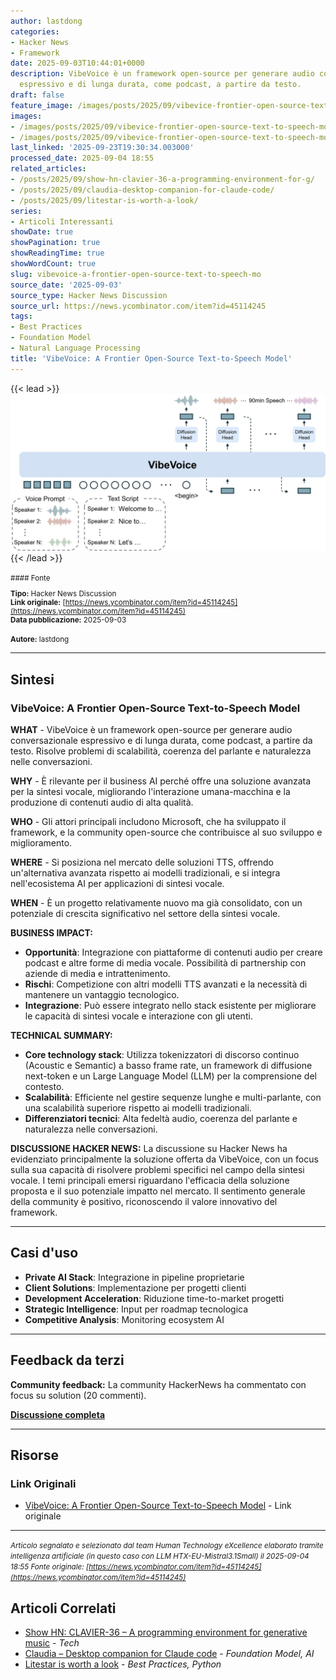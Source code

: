```yaml
---
author: lastdong
categories:
- Hacker News
- Framework
date: 2025-09-03T10:44:01+0000
description: VibeVoice è un framework open-source per generare audio conversazionale
  espressivo e di lunga durata, come podcast, a partire da testo.
draft: false
feature_image: /images/posts/2025/09/vibevice-frontier-open-source-text-to-speech-model-2.webp
images:
- /images/posts/2025/09/vibevice-frontier-open-source-text-to-speech-model-2.webp
- /images/posts/2025/09/vibevice-frontier-open-source-text-to-speech-model-3.webp
last_linked: '2025-09-23T19:30:34.003000'
processed_date: 2025-09-04 18:55
related_articles:
- /posts/2025/09/show-hn-clavier-36-a-programming-environment-for-g/
- /posts/2025/09/claudia-desktop-companion-for-claude-code/
- /posts/2025/09/litestar-is-worth-a-look/
series:
- Articoli Interessanti
showDate: true
showPagination: true
showReadingTime: true
showWordCount: true
slug: vibevoice-a-frontier-open-source-text-to-speech-mo
source_date: '2025-09-03'
source_type: Hacker News Discussion
source_url: https://news.ycombinator.com/item?id=45114245
tags:
- Best Practices
- Foundation Model
- Natural Language Processing
title: 'VibeVoice: A Frontier Open-Source Text-to-Speech Model'
---
```


{{< lead >}}
![VibeVoice Framework](/images/posts/2025/09/vibevice-frontier-open-source-text-to-speech-model-2.webp)
{{< /lead >}}

<small>
#### Fonte

**Tipo:** Hacker News Discussion  
**Link originale:** [https://news.ycombinator.com/item?id=45114245](https://news.ycombinator.com/item?id=45114245)  
**Data pubblicazione:** 2025-09-03

**Autore:** lastdong</small>

---

## Sintesi

### VibeVoice: A Frontier Open-Source Text-to-Speech Model

**WHAT** - VibeVoice è un framework open-source per generare audio conversazionale espressivo e di lunga durata, come podcast, a partire da testo. Risolve problemi di scalabilità, coerenza del parlante e naturalezza nelle conversazioni.

**WHY** - È rilevante per il business AI perché offre una soluzione avanzata per la sintesi vocale, migliorando l'interazione umana-macchina e la produzione di contenuti audio di alta qualità.

**WHO** - Gli attori principali includono Microsoft, che ha sviluppato il framework, e la community open-source che contribuisce al suo sviluppo e miglioramento.

**WHERE** - Si posiziona nel mercato delle soluzioni TTS, offrendo un'alternativa avanzata rispetto ai modelli tradizionali, e si integra nell'ecosistema AI per applicazioni di sintesi vocale.

**WHEN** - È un progetto relativamente nuovo ma già consolidato, con un potenziale di crescita significativo nel settore della sintesi vocale.

**BUSINESS IMPACT:**
- **Opportunità**: Integrazione con piattaforme di contenuti audio per creare podcast e altre forme di media vocale. Possibilità di partnership con aziende di media e intrattenimento.
- **Rischi**: Competizione con altri modelli TTS avanzati e la necessità di mantenere un vantaggio tecnologico.
- **Integrazione**: Può essere integrato nello stack esistente per migliorare le capacità di sintesi vocale e interazione con gli utenti.

**TECHNICAL SUMMARY:**
- **Core technology stack**: Utilizza tokenizzatori di discorso continuo (Acoustic e Semantic) a basso frame rate, un framework di diffusione next-token e un Large Language Model (LLM) per la comprensione del contesto.
- **Scalabilità**: Efficiente nel gestire sequenze lunghe e multi-parlante, con una scalabilità superiore rispetto ai modelli tradizionali.
- **Differenziatori tecnici**: Alta fedeltà audio, coerenza del parlante e naturalezza nelle conversazioni.

**DISCUSSIONE HACKER NEWS:**
La discussione su Hacker News ha evidenziato principalmente la soluzione offerta da VibeVoice, con un focus sulla sua capacità di risolvere problemi specifici nel campo della sintesi vocale. I temi principali emersi riguardano l'efficacia della soluzione proposta e il suo potenziale impatto nel mercato. Il sentimento generale della community è positivo, riconoscendo il valore innovativo del framework.

---

## Casi d'uso

- **Private AI Stack**: Integrazione in pipeline proprietarie
- **Client Solutions**: Implementazione per progetti clienti
- **Development Acceleration**: Riduzione time-to-market progetti
- **Strategic Intelligence**: Input per roadmap tecnologica
- **Competitive Analysis**: Monitoring ecosystem AI

---

## Feedback da terzi

**Community feedback:** La community HackerNews ha commentato con focus su solution (20 commenti).

**[Discussione completa](https://news.ycombinator.com/item?id=45114245)**

---


## Risorse

### Link Originali
- [VibeVoice: A Frontier Open-Source Text-to-Speech Model](https://news.ycombinator.com/item?id=45114245) - Link originale


---

*<small>Articolo segnalato e selezionato dal team Human Technology eXcellence elaborato tramite intelligenza artificiale (in questo caso con LLM HTX-EU-Mistral3.1Small) il 2025-09-04 18:55
Fonte originale: [https://news.ycombinator.com/item?id=45114245](https://news.ycombinator.com/item?id=45114245)</small>*

## Articoli Correlati

- [Show HN: CLAVIER-36 – A programming environment for generative music](/posts/2025/09/show-hn-clavier-36-a-programming-environment-for-g/) - *Tech*
- [Claudia – Desktop companion for Claude code](/posts/2025/09/claudia-desktop-companion-for-claude-code/) - *Foundation Model, AI*
- [Litestar is worth a look](/posts/2025/09/litestar-is-worth-a-look/) - *Best Practices, Python*